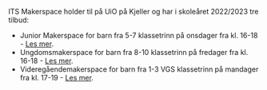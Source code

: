 ITS Makerspace holder til på UiO på Kjeller og har i skoleåret 2022/2023 tre tilbud:

- Junior Makerspace for barn fra 5-7 klassetrinn på onsdager fra kl. 16-18 - [Les mer](/side/makerspace-jr).
- Ungdomsmakerspace for barn fra 8-10 klassetrinn på fredager fra kl. 16-18 - [Les mer](/side/makerspace-ungdom).
- Videregåendemakerspace for barn fra 1-3 VGS klassetrinn på mandager fra kl. 17-19 - [Les mer](/side/makerspace-vgs).